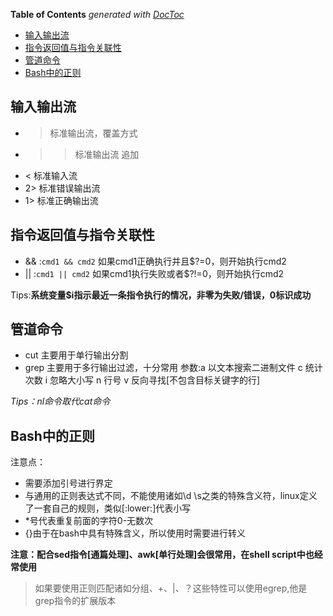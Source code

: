 <!-- START doctoc generated TOC please keep comment here to allow auto update -->
<!-- DON'T EDIT THIS SECTION, INSTEAD RE-RUN doctoc TO UPDATE -->
**Table of Contents**  *generated with [DocToc](https://github.com/thlorenz/doctoc)*

- [输入输出流](#%E8%BE%93%E5%85%A5%E8%BE%93%E5%87%BA%E6%B5%81)
- [指令返回值与指令关联性](#%E6%8C%87%E4%BB%A4%E8%BF%94%E5%9B%9E%E5%80%BC%E4%B8%8E%E6%8C%87%E4%BB%A4%E5%85%B3%E8%81%94%E6%80%A7)
- [管道命令](#%E7%AE%A1%E9%81%93%E5%91%BD%E4%BB%A4)
- [Bash中的正则](#bash%E4%B8%AD%E7%9A%84%E6%AD%A3%E5%88%99)

<!-- END doctoc generated TOC please keep comment here to allow auto update -->

## 输入输出流

- > 标准输出流，覆盖方式
- >> 标准输出流 追加
- < 标准输入流
- 2> 标准错误输出流
- 1> 标准正确输出流

## 指令返回值与指令关联性

- && :`cmd1 && cmd2` 如果cmd1正确执行并且$?=0，则开始执行cmd2
- || :`cmd1 || cmd2` 如果cmd1执行失败或者$?!=0，则开始执行cmd2

Tips:**系统变量$i指示最近一条指令执行的情况，非零为失败/错误，0标识成功**

## 管道命令

- cut 主要用于单行输出分割
- grep 主要用于多行输出过滤，十分常用 参数:a 以文本搜索二进制文件 c 统计次数 i 忽略大小写 n 行号 v 反向寻找[不包含目标关键字的行]

*Tips：nl命令取代cat命令*

## Bash中的正则

注意点：

- 需要添加引号进行界定
- 与通用的正则表达式不同，不能使用诸如\d \s之类的特殊含义符，linux定义了一套自己的规则，类似[:lower:]代表小写
- *号代表重复前面的字符0-无数次
- {}由于在bash中具有特殊含义，所以使用时需要进行转义

**注意：配合sed指令[通篇处理]、awk[单行处理]会很常用，在shell script中也经常使用**

> 如果要使用正则匹配诸如分组、+、|、？这些特性可以使用egrep,他是grep指令的扩展版本